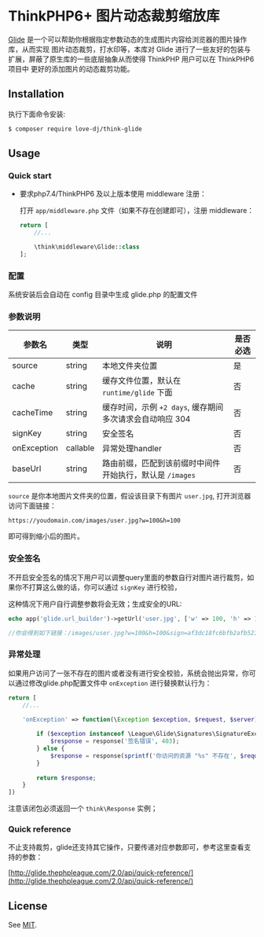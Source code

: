# ThinkPHP6+ 图片动态裁剪缩放库

[Glide](https://github.com/thephpleague/glide) 是一个可以帮助你根据指定参数动态的生成图片内容给浏览器的图片操作库，从而实现
图片动态裁剪，打水印等，本库对 Glide 进行了一些友好的包装与扩展，屏蔽了原生库的一些底层抽象从而使得 ThinkPHP 用户可以在 ThinkPHP6 项目中
更好的添加图片的动态裁剪功能。

## Installation

执行下面命令安装:

```bash
$ composer require love-dj/think-glide
```

## Usage

### Quick start

- 要求php7.4/ThinkPHP6 及以上版本使用 middleware 注册：

  打开 `app/middleware.php` 文件（如果不存在创建即可），注册 middleware：

    ```php
    return [
        //...
    
        \think\middleware\Glide::class
    ];
    ```

### 配置

系统安装后会自动在 config 目录中生成 glide.php 的配置文件

### 参数说明

| 参数名         | 类型       | 说明                                   | 是否必选 |
|-------------|----------|--------------------------------------|------|
| source      | string   | 本地文件夹位置                              | 是    |
| cache       | string   | 缓存文件位置，默认在 `runtime/glide` 下面        | 否    |
| cacheTime   | string   | 缓存时间，示例 `+2 days`, 缓存期间多次请求会自动响应 304 | 否    |
| signKey     | string   | 安全签名                                 | 否    | 
| onException | callable | 异常处理handler                          | 否    | 
| baseUrl     | string   | 路由前缀，匹配到该前缀时中间件开始执行，默认是 `/images`    | 否    | 

`source` 是你本地图片文件夹的位置，假设该目录下有图片 `user.jpg`, 打开浏览器访问下面链接：

```
https://youdomain.com/images/user.jpg?w=100&h=100
```
即可得到缩小后的图片。

### 安全签名

不开启安全签名的情况下用户可以调整query里面的参数自行对图片进行裁剪，如果你不打算这么做的话，你可以通过
`signKey` 进行校验，

这种情况下用户自行调整参数将会无效；生成安全的URL:

```php
echo app('glide.url_builder')->getUrl('user.jpg', ['w' => 100, 'h' => 100]);

//你会得到如下链接：/images/user.jpg?w=100&h=100&sign=af3dc18fc6bfb2afb521e587c348b904
```

### 异常处理

如果用户访问了一张不存在的图片或者没有进行安全校验，系统会抛出异常，你可以通过修改glide.php配置文件中 `onException` 进行替换默认行为：

```php
return [
    //...

    'onException' => function(\Exception $exception, $request, $server){
    
        if ($exception instanceof \League\Glide\Signatures\SignatureException) {
            $response = response('签名错误', 403);
        } else {
            $response = response(sprintf('你访问的资源 "%s" 不存在', $request->path()), 404);
        }
        
        return $response;
    }
])
```

注意该闭包必须返回一个 `think\Response` 实例；

### Quick reference

不止支持裁剪，glide还支持其它操作，只要传递对应参数即可，参考这里查看支持的参数：

[http://glide.thephpleague.com/2.0/api/quick-reference/](http://glide.thephpleague.com/2.0/api/quick-reference/)

## License

See [MIT](https://opensource.org/licenses/MIT).
